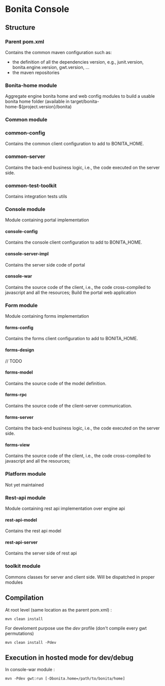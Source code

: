 # Bonita Console #
 
## Structure ##

### Parent pom.xml ###
Contains the common maven configuration such as:
- the definition of all the dependencies version, e.g., junit.version, bonita.engine.version, gwt.version, ...
- the maven repositories

### Bonita-home module ###
Aggregate engine bonita home and web config modules to build a usable bonita home folder (available in target/bonita-home-${project.version}/bonita)

### Common module ###
### common-config
Contains the common client configuration to add to BONITA_HOME.

### common-server
Contains the back-end business logic, i.e., the code executed on the server side.

### common-test-toolkit
Contains integration tests utils

### Console module
Module containing portal implementation

#### console-config
Contains the console client configuration to add to BONITA_HOME.

#### console-server-impl
Contains the server side code of portal
	
#### console-war
Contains the source code of the client, i.e., the code cross-compiled to javascript and all the resources; 
Build the portal web application
		
### Form module ###
Module containing forms implementation

#### forms-config
Contains the forms client configuration to add to BONITA_HOME.

#### forms-design
// TODO

#### forms-model
Contains the source code of the model definition.
	
#### forms-rpc
Contains the source code of the client-server communication.

#### forms-server
Contains the back-end business logic, i.e., the code executed on the server side.

#### forms-view
Contains the source code of the client, i.e., the code cross-compiled to javascript and all the resources; 

### Platform module
Not yet maintained

### Rest-api module ###
Module containing rest api implementation over engine api

#### rest-api-model
Contains the rest api model

#### rest-api-server
Contains the server side of rest api

### toolkit module ###
Commons classes for server and client side.
Will be dispatched in proper modules

## Compilation ##
At root level (same location as the parent pom.xml) :
    
    mvn clean install
    
For develoment purpose use the *dev* profile (don't compile every gwt permutations)
    
    mvn clean install -Pdev
    
## Execution in hosted mode for dev/debug ##
In console-war module :
    
    mvn -Pdev gwt:run [-Dbonita.home=/path/to/bonita/home]
